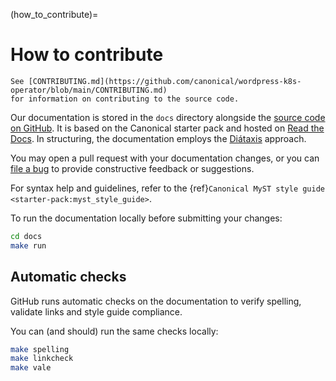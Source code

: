 (how_to_contribute)=

# How to contribute

```{note}
See [CONTRIBUTING.md](https://github.com/canonical/wordpress-k8s-operator/blob/main/CONTRIBUTING.md)
for information on contributing to the source code.
```

Our documentation is stored in the `docs` directory alongside the [source code on GitHub](https://github.com/canonical/wordpress-k8s-operator/).
It is based on the Canonical starter pack
and hosted on [Read the Docs](https://about.readthedocs.com/). In structuring,
the documentation employs the [Diátaxis](https://diataxis.fr/) approach.

You may open a pull request with your documentation changes, or you can
[file a bug](https://github.com/canonical/wordpress-k8s-operator/issues) to provide constructive feedback or suggestions.

For syntax help and guidelines,
refer to the
{ref}`Canonical MyST style guide <starter-pack:myst_style_guide>`.

To run the documentation locally before submitting your changes:

```bash
cd docs
make run
```

## Automatic checks

GitHub runs automatic checks on the documentation
to verify spelling, validate links and style guide compliance.

You can (and should) run the same checks locally:

```bash
make spelling
make linkcheck
make vale
```
